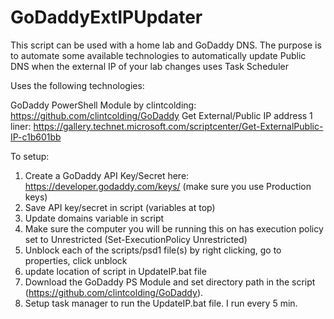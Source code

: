 # GoDaddyExtIPUpdater
This script can be used with a home lab and GoDaddy DNS.  The purpose is to automate some available technologies to automatically update Public DNS when the external IP of your lab changes uses Task Scheduler

Uses the following technologies:

GoDaddy PowerShell Module by clintcolding: https://github.com/clintcolding/GoDaddy
Get External/Public IP address 1 liner: https://gallery.technet.microsoft.com/scriptcenter/Get-ExternalPublic-IP-c1b601bb

To setup:

1) Create a GoDaddy API Key/Secret here: https://developer.godaddy.com/keys/ (make sure you use Production keys)
2) Save API key/secret in script (variables at top)
3) Update domains variable in script
4) Make sure the computer you will be running this on has execution policy set to Unrestricted (Set-ExecutionPolicy Unrestricted)
5) Unblock each of the scripts/psd1 file(s) by right clicking, go to properties, click unblock
6) update location of script in UpdateIP.bat file
7) Download the GoDaddy PS Module and set directory path in the script (https://github.com/clintcolding/GoDaddy).
8) Setup task manager to run the UpdateIP.bat file. I run every 5 min.
